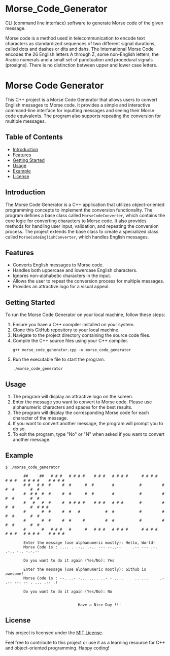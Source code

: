# Morse_Code_Generator

CLI (command line interface) software to generate Morse code of the given message. 


Morse code is a method used in telecommunication to encode text characters as standardized sequences of two different signal durations, called dots and dashes or dits and dahs. The International Morse Code encodes the 26 English letters A through Z, some non-English letters, the Arabic numerals and a small set of punctuation and procedural signals (prosigns). There is no distinction between upper and lower case letters.

# Morse Code Generator

This C++ project is a Morse Code Generator that allows users to convert English messages to Morse code. It provides a simple and interactive command-line interface for inputting messages and seeing their Morse code equivalents. The program also supports repeating the conversion for multiple messages.

## Table of Contents
- [Introduction](#introduction)
- [Features](#features)
- [Getting Started](#getting-started)
- [Usage](#usage)
- [Example](#example)
- [License](#license)

## Introduction

The Morse Code Generator is a C++ application that utilizes object-oriented programming concepts to implement the conversion functionality. The program defines a base class called `MorseCodeConverter`, which contains the core logic for converting characters to Morse code. It also provides methods for handling user input, validation, and repeating the conversion process. The project extends the base class to create a specialized class called `MorseCodeEnglishConverter`, which handles English messages.

## Features

- Converts English messages to Morse code.
- Handles both uppercase and lowercase English characters.
- Ignores non-alphabetic characters in the input.
- Allows the user to repeat the conversion process for multiple messages.
- Provides an attractive logo for a visual appeal.

## Getting Started

To run the Morse Code Generator on your local machine, follow these steps:

1. Ensure you have a C++ compiler installed on your system.
2. Clone this GitHub repository to your local machine.
3. Navigate to the project directory containing the source code files.
4. Compile the C++ source files using your C++ compiler.
   ```
   g++ morse_code_generator.cpp -o morse_code_generator
   ```
5. Run the executable file to start the program.
   ```
   ./morse_code_generator
   ```

## Usage

1. The program will display an attractive logo on the screen.
2. Enter the message you want to convert to Morse code. Please use alphanumeric characters and spaces for the best results.
3. The program will display the corresponding Morse code for each character of the message.
4. If you want to convert another message, the program will prompt you to do so.
5. To exit the program, type "No" or "N" when asked if you want to convert another message.

## Example

```
$ ./morse_code_generator

		##     ##   # # #   # # # #    # # #   # # # #      # # # #   # # #   # # # #    # # # #
		# #   # #  #     #  #      #  #        #           #         #     #  #       #  #
		#  # #  #  #     #  #      #  #        #           #         #     #  #       #  #
		#   #   #  #     #  # # # #    # # #   # # #       #         #     #  #       #  # # #
		#       #  #     #  #   #           #  #           #         #     #  #       #  #
		#       #  #     #  #     #         #  #           #         #     #  #       #  #
		#       #   # # #   #      #   # # #   # # # #      # # # #   # # #   # # # #    # # # #

		Enter the message (use alphanumeric mostly): Hello, World!
		Morse Code is : .... . .-.. .-.. --- --..--     .-- --- .-. .-.. -.. -.-.-- 

		Do you want to do it again (Yes/No): Yes

		Enter the message (use alphanumeric mostly): Github is awesome!
		Morse Code is : --. ..- -... .... ..- - ....     .. ...     .- .-- --- -- . ... .-- .!

		Do you want to do it again (Yes/No): No


								Have a Nice Day !!!
```

## License

This project is licensed under the [MIT License](LICENSE).

Feel free to contribute to this project or use it as a learning resource for C++ and object-oriented programming. Happy coding!
